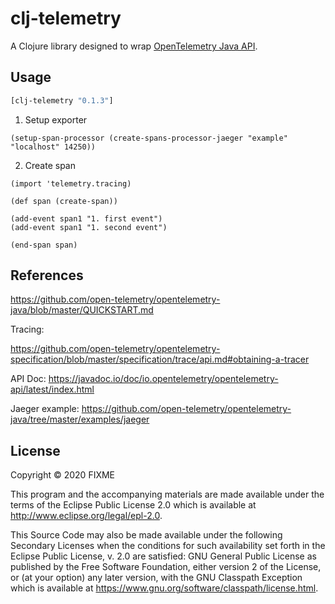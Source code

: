 # clj-telemetry

A Clojure library designed to wrap [OpenTelemetry Java API](https://github.com/open-telemetry/opentelemetry-java).

## Usage

```clj
[clj-telemetry "0.1.3"]
```

1. Setup exporter

```
(setup-span-processor (create-spans-processor-jaeger "example" "localhost" 14250))
```

2. Create span

```
(import 'telemetry.tracing)

(def span (create-span))

(add-event span1 "1. first event")
(add-event span1 "1. second event")

(end-span span)
```



## References

https://github.com/open-telemetry/opentelemetry-java/blob/master/QUICKSTART.md

Tracing:

https://github.com/open-telemetry/opentelemetry-specification/blob/master/specification/trace/api.md#obtaining-a-tracer

API Doc:
https://javadoc.io/doc/io.opentelemetry/opentelemetry-api/latest/index.html

Jaeger example:
https://github.com/open-telemetry/opentelemetry-java/tree/master/examples/jaeger

## License

Copyright © 2020 FIXME

This program and the accompanying materials are made available under the
terms of the Eclipse Public License 2.0 which is available at
http://www.eclipse.org/legal/epl-2.0.

This Source Code may also be made available under the following Secondary
Licenses when the conditions for such availability set forth in the Eclipse
Public License, v. 2.0 are satisfied: GNU General Public License as published by
the Free Software Foundation, either version 2 of the License, or (at your
option) any later version, with the GNU Classpath Exception which is available
at https://www.gnu.org/software/classpath/license.html.
